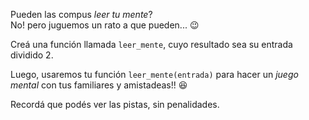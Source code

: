 Pueden las compus _leer tu mente_?   
No! pero juguemos un rato a que pueden... :wink:

Creá una función llamada `leer_mente`, cuyo resultado sea su entrada dividido 2. 


Luego, usaremos tu función `leer_mente(entrada)` para hacer un *juego mental* con tus familiares y amistadeas!!  :laughing: 

Recordá que podés ver las pistas, sin penalidades.
